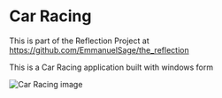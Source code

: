 # Car Racing

This is part of the Reflection Project at https://github.com/EmmanuelSage/the_reflection

This is a Car Racing application built with windows form

![Car Racing image](images/carRacing.PNG)